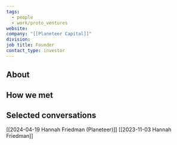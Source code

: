 ```yaml
---
tags:
  - people
  - work/proto_ventures
website: 
company: "[[Planeteer Capital]]"
division: 
job title: Founder
contact_type: investor
---
```

## About


## How we met


## Selected conversations
[[2024-04-19 Hannah Friedman (Planeteer)]]
[[2023-11-03 Hannah Friedman]]